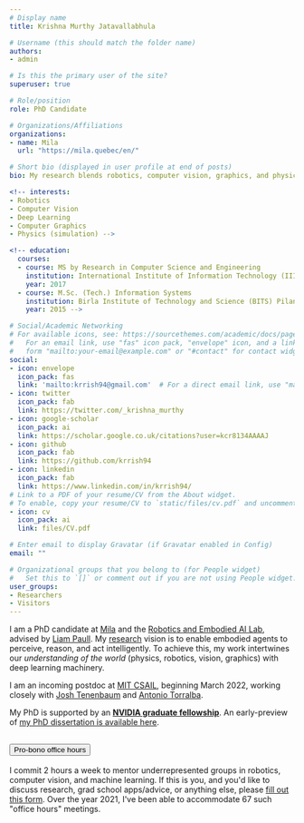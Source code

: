```yaml
---
# Display name
title: Krishna Murthy Jatavallabhula

# Username (this should match the folder name)
authors:
- admin

# Is this the primary user of the site?
superuser: true

# Role/position
role: PhD Candidate

# Organizations/Affiliations
organizations:
- name: Mila
  url: "https://mila.quebec/en/"

# Short bio (displayed in user profile at end of posts)
bio: My research blends robotics, computer vision, graphics, and physics with deep learning.

<!-- interests:
- Robotics
- Computer Vision
- Deep Learning
- Computer Graphics
- Physics (simulation) -->

<!-- education:
  courses:
  - course: MS by Research in Computer Science and Engineering
    institution: International Institute of Information Technology (IIIT), Hyderabad, India.
    year: 2017
  - course: M.Sc. (Tech.) Information Systems
    institution: Birla Institute of Technology and Science (BITS) Pilani, India.
    year: 2015 -->

# Social/Academic Networking
# For available icons, see: https://sourcethemes.com/academic/docs/page-builder/#icons
#   For an email link, use "fas" icon pack, "envelope" icon, and a link in the
#   form "mailto:your-email@example.com" or "#contact" for contact widget.
social:
- icon: envelope
  icon_pack: fas
  link: 'mailto:krrish94@gmail.com'  # For a direct email link, use "mailto:krrish94@gmail.com". Else use "#contact".
- icon: twitter
  icon_pack: fab
  link: https://twitter.com/_krishna_murthy
- icon: google-scholar
  icon_pack: ai
  link: https://scholar.google.co.uk/citations?user=kcr8134AAAAJ
- icon: github
  icon_pack: fab
  link: https://github.com/krrish94
- icon: linkedin
  icon_pack: fab
  link: https://www.linkedin.com/in/krrish94/
# Link to a PDF of your resume/CV from the About widget.
# To enable, copy your resume/CV to `static/files/cv.pdf` and uncomment the lines below.
- icon: cv
  icon_pack: ai
  link: files/CV.pdf

# Enter email to display Gravatar (if Gravatar enabled in Config)
email: ""

# Organizational groups that you belong to (for People widget)
#   Set this to `[]` or comment out if you are not using People widget.
user_groups:
- Researchers
- Visitors
---
```


I am a PhD candidate at [Mila](https://mila.quebec/en/) and the [Robotics and Embodied AI Lab](http://montrealrobotics.ca/), advised by [Liam Paull](http://liampaull.ca/). My [research](#publications) vision is to enable embodied agents to perceive, reason, and act intelligently. To achieve this, my work intertwines our _understanding of the world_ (physics, robotics, vision, graphics) with deep learning machinery.

I am an incoming postdoc at [MIT CSAIL](https://www.csail.mit.edu/), beginning March 2022, working closely with [Josh Tenenbaum](http://web.mit.edu/cocosci/josh.html) and [Antonio Torralba](https://web.mit.edu/torralba/www/).

<!-- I'm fortunate to have closely worked with [Florian Shkurti](https://www.cs.toronto.edu/~florian/), [Derek Nowrouzezahrai](http://www.cim.mcgill.ca/~derek/), [Sanja Fidler](http://www.cs.toronto.edu/~fidler/), and other excellent researchers. -->

My PhD is supported by an [**NVIDIA graduate fellowship**](https://blogs.nvidia.com/blog/2020/12/04/graduate-fellowships-gpu-computing-research/). An early-preview of [my PhD dissertation is available here](https://drive.google.com/file/d/1-5YlECag4PrdQCgGirPThZOCOY7FiyDm/view?usp=sharing).


<!-- > ##### Pro-bono office hours
> I commit 2 hours a week to mentor underrepresented groups in robotics, computer vision, and machine learning. If this is you, and you'd like to discuss research, grad school apps/advice, or anything else, please [fill out this form](https://docs.google.com/forms/d/e/1FAIpQLSc5F-ZuxaeJn6W4oQKDvuItXE7OuV2s0s0vZXE1QB5EzizbwQ/viewform?usp=sf_link). -->

<div class="accordion" id="accordionExample">
  <div class="card">
    <div class="card-header" id="probono">
      <h2 class="mb-0">
        <button class="btn btn-link collapsed" type="button" data-toggle="collapse" data-target="#collapseOne" aria-expanded="true" aria-controls="collapseOne">
          Pro-bono office hours
        </button>
      </h2>
    </div>
    <div id="collapseOne" class="collapse" aria-labelledby="probono" data-parent="#accordionExample">
      <div class="card-body">
        I commit 2 hours a week to mentor underrepresented groups in robotics, computer vision, and machine learning. If this is you, and you'd like to discuss research, grad school apps/advice, or anything else, please <a target="blank" href="https://docs.google.com/forms/d/e/1FAIpQLSc5F-ZuxaeJn6W4oQKDvuItXE7OuV2s0s0vZXE1QB5EzizbwQ/viewform?usp=sf_link">fill out this form</a>.
        Over the year 2021, I've been able to accommodate 67 such "office hours" meetings.
      </div>
    </div>
  </div>
</div>

